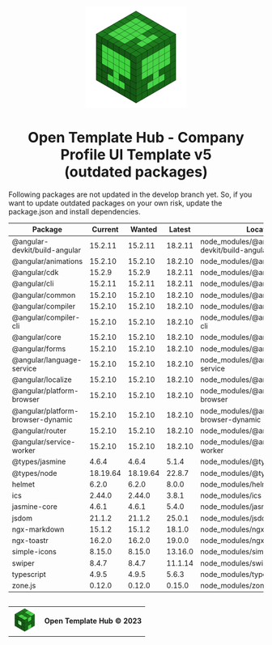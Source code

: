 <p align="center">
  <a href="https://opentemplatehub.com">
    <img src="https://raw.githubusercontent.com/open-template-hub/open-template-hub.github.io/master/assets/logo/ui/web-ui-logo.png" alt="Logo" width=200>
  </a>
</p>


<h1 align="center">
Open Template Hub - Company Profile UI Template v5
  <br/>
(outdated packages)
</h1>

Following packages are not updated in the develop branch yet. So, if you want to update outdated packages on your own risk, update the package.json and install dependencies.

| Package | Current | Wanted | Latest | Location |
| --- | --- | --- | --- | --- |
| @angular-devkit/build-angular | 15.2.11 | 15.2.11 | 18.2.11 | node_modules/@angular-devkit/build-angular |
| @angular/animations | 15.2.10 | 15.2.10 | 18.2.10 | node_modules/@angular/animations |
| @angular/cdk | 15.2.9 | 15.2.9 | 18.2.11 | node_modules/@angular/cdk |
| @angular/cli | 15.2.11 | 15.2.11 | 18.2.11 | node_modules/@angular/cli |
| @angular/common | 15.2.10 | 15.2.10 | 18.2.10 | node_modules/@angular/common |
| @angular/compiler | 15.2.10 | 15.2.10 | 18.2.10 | node_modules/@angular/compiler |
| @angular/compiler-cli | 15.2.10 | 15.2.10 | 18.2.10 | node_modules/@angular/compiler-cli |
| @angular/core | 15.2.10 | 15.2.10 | 18.2.10 | node_modules/@angular/core |
| @angular/forms | 15.2.10 | 15.2.10 | 18.2.10 | node_modules/@angular/forms |
| @angular/language-service | 15.2.10 | 15.2.10 | 18.2.10 | node_modules/@angular/language-service |
| @angular/localize | 15.2.10 | 15.2.10 | 18.2.10 | node_modules/@angular/localize |
| @angular/platform-browser | 15.2.10 | 15.2.10 | 18.2.10 | node_modules/@angular/platform-browser |
| @angular/platform-browser-dynamic | 15.2.10 | 15.2.10 | 18.2.10 | node_modules/@angular/platform-browser-dynamic |
| @angular/router | 15.2.10 | 15.2.10 | 18.2.10 | node_modules/@angular/router |
| @angular/service-worker | 15.2.10 | 15.2.10 | 18.2.10 | node_modules/@angular/service-worker |
| @types/jasmine | 4.6.4 | 4.6.4 | 5.1.4 | node_modules/@types/jasmine |
| @types/node | 18.19.64 | 18.19.64 | 22.8.7 | node_modules/@types/node |
| helmet | 6.2.0 | 6.2.0 | 8.0.0 | node_modules/helmet |
| ics | 2.44.0 | 2.44.0 | 3.8.1 | node_modules/ics |
| jasmine-core | 4.6.1 | 4.6.1 | 5.4.0 | node_modules/jasmine-core |
| jsdom | 21.1.2 | 21.1.2 | 25.0.1 | node_modules/jsdom |
| ngx-markdown | 15.1.2 | 15.1.2 | 18.1.0 | node_modules/ngx-markdown |
| ngx-toastr | 16.2.0 | 16.2.0 | 19.0.0 | node_modules/ngx-toastr |
| simple-icons | 8.15.0 | 8.15.0 | 13.16.0 | node_modules/simple-icons |
| swiper | 8.4.7 | 8.4.7 | 11.1.14 | node_modules/swiper |
| typescript | 4.9.5 | 4.9.5 | 5.6.3 | node_modules/typescript |
| zone.js | 0.12.0 | 0.12.0 | 0.15.0 | node_modules/zone.js |

<table align="right"><tr><td><a href="https://opentemplatehub.com"><img src="https://raw.githubusercontent.com/open-template-hub/open-template-hub.github.io/master/assets/logo/brand-logo.png" width="50px" alt="oth"/></a></td><td><b>Open Template Hub © 2023</b></td></tr></table>

